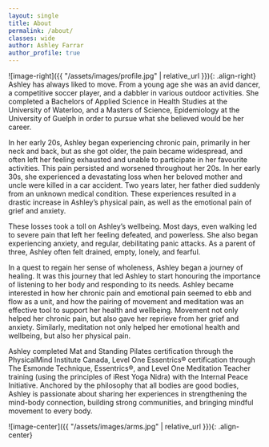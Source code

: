 ```yaml
---
layout: single
title: About
permalink: /about/
classes: wide
author: Ashley Farrar
author_profile: true
---
```


![image-right]({{ "/assets/images/profile.jpg" | relative_url }}){: .align-right}
Ashley has always liked to move. From a young age she was an avid dancer, a
competitive soccer player, and a dabbler in various outdoor activities.
She completed a Bachelors of Applied Science in Health Studies at the
University of Waterloo, and a Masters of Science, Epidemiology at the University of
Guelph in order to pursue what she believed would be her career.

In her early 20s, Ashley began experiencing chronic pain, primarily in her neck and
back, but as she got older, the pain became widespread, and often left her feeling
exhausted and unable to participate in her favourite activities. This pain persisted
and worsened throughout her 20s. In her early 30s, she experienced a devastating
loss when her beloved mother and uncle were killed in a car accident. Two years
later, her father died suddenly from an unknown medical condition. These
experiences resulted in a drastic increase in Ashley’s physical pain, as well as the
emotional pain of grief and anxiety.

These losses took a toll on Ashley’s wellbeing. Most days, even walking led to severe pain that left her feeling defeated, and
powerless. She also began experiencing anxiety, and regular, debilitating panic attacks. As a parent of three, Ashley often felt drained, empty, lonely, and fearful.

In a quest to regain her sense of wholeness, Ashley began a journey of healing. It
was this journey that led Ashley to start honouring the importance of listening to her body and responding to its needs. Ashley became interested in how her chronic pain and emotional
pain seemed to ebb and flow as a unit, and how the pairing of movement and meditation was an effective tool to support her health and wellbeing. Movement not only helped her chronic pain,
but also gave her reprieve from her grief and anxiety. Similarly, meditation not only helped her emotional
health and wellbeing, but also her physical pain. 

Ashley completed Mat and Standing Pilates certification through the PhysicalMind
Institute Canada, Level One Essentrics® certification through The Esmonde
Technique, Essentrics®, and Level One Meditation Teacher training (using the
principles of iRest Yoga Nidra) with the Internal Peace Initiative. Anchored by the
philosophy that all bodies are good bodies, Ashley is passionate about sharing her
experiences in strengthening the mind-body connection, building strong
communities, and bringing mindful movement to every body.

![image-center]({{ "/assets/images/arms.jpg" | relative_url }}){: .align-center}
